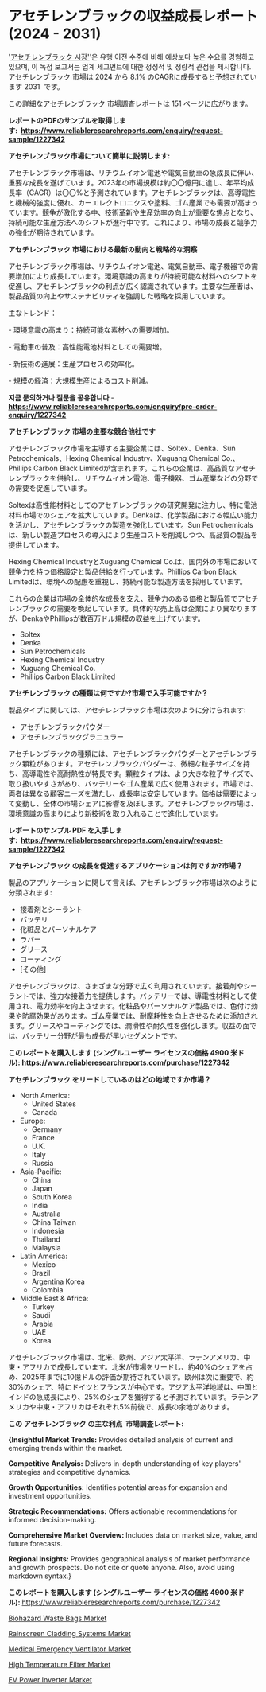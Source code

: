 <p><h1>アセチレンブラックの収益成長レポート (2024 - 2031)</h1></p><p>'<a href="https://www.reliableresearchreports.com/acetylene-black-r1227342?utm_campaign=107&utm_medium=36&utm_source=Github&utm_content=ia&utm_term=11112024&utm_id=acetylene-black">アセチレンブラック 시장'</a>'은 유행 이전 수준에 비해 예상보다 높은 수요를 경험하고 있으며, 이 독점 보고서는 업계 세그먼트에 대한 정성적 및 정량적 관점을 제시합니다. アセチレンブラック 市場は 2024 から 8.1% のCAGRに成長すると予想されています 2031&nbsp; です。</p>
<p>この詳細なアセチレンブラック 市場調査レポートは 151 ページに広がります。</p>
<p><strong>レポートのPDFのサンプルを取得します</strong><strong>:&nbsp;&nbsp;<a href="https://www.reliableresearchreports.com/enquiry/request-sample/1227342?utm_campaign=107&utm_medium=36&utm_source=Github&utm_content=ia&utm_term=11112024&utm_id=acetylene-black">https://www.reliableresearchreports.com/enquiry/request-sample/1227342</a></strong></p>
<p><strong>アセチレンブラック市場について簡単に説明します:</strong></p>
<p><p>アセチレンブラック市場は、リチウムイオン電池や電気自動車の急成長に伴い、重要な成長を遂げています。2023年の市場規模は約〇〇億円に達し、年平均成長率（CAGR）は〇〇%と予測されています。アセチレンブラックは、高導電性と機械的強度に優れ、カーエレクトロニクスや塗料、ゴム産業でも需要が高まっています。競争が激化する中、技術革新や生産効率の向上が重要な焦点となり、持続可能な生産方法へのシフトが進行中です。これにより、市場の成長と競争力の強化が期待されています。</p></p>
<p><strong>アセチレンブラック 市場における最新の動向と戦略的な洞察</strong></p>
<p><p>アセチレンブラック市場は、リチウムイオン電池、電気自動車、電子機器での需要増加により成長しています。環境意識の高まりが持続可能な材料へのシフトを促進し、アセチレンブラックの利点が広く認識されています。主要な生産者は、製品品質の向上やサステナビリティを強調した戦略を採用しています。</p><p>主なトレンド：</p><p>- 環境意識の高まり：持続可能な素材への需要増加。</p><p>- 電動車の普及：高性能電池材料としての需要増。</p><p>- 新技術の進展：生産プロセスの効率化。</p><p>- 規模の経済：大規模生産によるコスト削減。</p></p>
<p><strong>지금 문의하거나 질문을 공유합니다</strong><strong>&nbsp;</strong>-<strong><a href="https://www.reliableresearchreports.com/enquiry/pre-order-enquiry/1227342?utm_campaign=107&utm_medium=36&utm_source=Github&utm_content=ia&utm_term=11112024&utm_id=acetylene-black">https://www.reliableresearchreports.com/enquiry/pre-order-enquiry/1227342</a></strong></p>
<p><strong>アセチレンブラック 市場の主要な競合他社です</strong></p>
<p><p>アセチレンブラック市場を主導する主要企業には、Soltex、Denka、Sun Petrochemicals、Hexing Chemical Industry、Xuguang Chemical Co.、Phillips Carbon Black Limitedが含まれます。これらの企業は、高品質なアセチレンブラックを供給し、リチウムイオン電池、電子機器、ゴム産業などの分野での需要を促進しています。</p><p>Soltexは高性能材料としてのアセチレンブラックの研究開発に注力し、特に電池材料市場でのシェアを拡大しています。Denkaは、化学製品における幅広い能力を活かし、アセチレンブラックの製造を強化しています。Sun Petrochemicalsは、新しい製造プロセスの導入により生産コストを削減しつつ、高品質の製品を提供しています。</p><p>Hexing Chemical IndustryとXuguang Chemical Co.は、国内外の市場において競争力を持つ価格設定と製品供給を行っています。Phillips Carbon Black Limitedは、環境への配慮を重視し、持続可能な製造方法を採用しています。</p><p>これらの企業は市場の全体的な成長を支え、競争力のある価格と製品質でアセチレンブラックの需要を喚起しています。具体的な売上高は企業により異なりますが、DenkaやPhillipsが数百万ドル規模の収益を上げています。</p></p>
<p><ul><li>Soltex</li><li>Denka</li><li>Sun Petrochemicals</li><li>Hexing Chemical Industry</li><li>Xuguang Chemical Co.</li><li>Phillips Carbon Black Limited</li></ul></p>
<p><strong>アセチレンブラック の種類は何ですか?市場で入手可能ですか？</strong></p>
<p>製品タイプに関しては、アセチレンブラック市場は次のように分けられます:</p>
<p><ul><li>アセチレンブラックパウダー</li><li>アセチレンブラックグラニュラー</li></ul></p>
<p><p>アセチレンブラックの種類には、アセチレンブラックパウダーとアセチレンブラック顆粒があります。アセチレンブラックパウダーは、微細な粒子サイズを持ち、高導電性や高耐熱性が特長です。顆粒タイプは、より大きな粒子サイズで、取り扱いやすさがあり、バッテリーやゴム産業で広く使用されます。市場では、両者は異なる顧客ニーズを満たし、成長率は安定しています。価格は需要によって変動し、全体の市場シェアに影響を及ぼします。アセチレンブラック市場は、環境意識の高まりにより新技術を取り入れることで進化しています。</p></p>
<p><strong>レポートのサンプル PDF を入手します:&nbsp;</strong><strong>&nbsp;<a href="https://www.reliableresearchreports.com/enquiry/request-sample/1227342?utm_campaign=107&utm_medium=36&utm_source=Github&utm_content=ia&utm_term=11112024&utm_id=acetylene-black">https://www.reliableresearchreports.com/enquiry/request-sample/1227342</a></strong></p>
<p><strong>アセチレンブラック の成長を促進するアプリケーションは何ですか?市場？</strong></p>
<p>製品のアプリケーションに関して言えば、アセチレンブラック市場は次のように分類されます:</p>
<p><ul><li>接着剤とシーラント</li><li>バッテリ</li><li>化粧品とパーソナルケア</li><li>ラバー</li><li>グリース</li><li>コーティング</li><li>[その他]</li></ul></p>
<p><p>アセチレンブラックは、さまざまな分野で広く利用されています。接着剤やシーラントでは、強力な接着力を提供します。バッテリーでは、導電性材料として使用され、電力効率を向上させます。化粧品やパーソナルケア製品では、色付け効果や防腐効果があります。ゴム産業では、耐摩耗性を向上させるために添加されます。グリースやコーティングでは、潤滑性や耐久性を強化します。収益の面では、バッテリー分野が最も成長が早いセグメントです。</p></p>
<p><strong>このレポートを購入します (シングルユーザー ライセンスの価格 4900 米ドル):</strong><strong>&nbsp;<a href="https://www.reliableresearchreports.com/purchase/1227342?utm_campaign=107&utm_medium=36&utm_source=Github&utm_content=ia&utm_term=11112024&utm_id=acetylene-black">https://www.reliableresearchreports.com/purchase/1227342</a></strong></p>
<p><strong>アセチレンブラック をリードしているのはどの地域ですか市場？</strong></p>
<p><ul>
    <li>
        North America:
        <ul>
            <li>United States</li>
            <li>Canada</li>
        </ul>
    </li>
    <li>
        Europe:
        <ul>
            <li>Germany</li>
            <li>France</li>
            <li>U.K.</li>
            <li>Italy</li>
            <li>Russia</li>
        </ul>
    </li>
    <li>
        Asia-Pacific:
        <ul>
            <li>China</li>
            <li>Japan</li>
            <li>South Korea</li>
            <li>India</li>
            <li>Australia</li>
            <li>China Taiwan</li>
            <li>Indonesia</li>
            <li>Thailand</li>
            <li>Malaysia</li>
        </ul>
    </li>
    <li>
        Latin America:
        <ul>
            <li>Mexico</li>
            <li>Brazil</li>
            <li>Argentina Korea</li>
            <li>Colombia</li>
        </ul>
    </li>
    <li>
        Middle East & Africa:
        <ul>
            <li>Turkey</li>
            <li>Saudi</li>
            <li>Arabia</li>
            <li>UAE</li>
            <li>Korea</li>
        </ul>
    </li>
    </ul></p>
<p><p>アセチレンブラック市場は、北米、欧州、アジア太平洋、ラテンアメリカ、中東・アフリカで成長しています。北米が市場をリードし、約40%のシェアを占め、2025年までに10億ドルの評価が期待されています。欧州は次に重要で、約30%のシェア、特にドイツとフランスが中心です。アジア太平洋地域は、中国とインドの急成長により、25%のシェアを獲得すると予測されています。ラテンアメリカや中東・アフリカはそれぞれ5%前後で、成長の余地があります。</p></p>
<p><strong>この アセチレンブラック の主な利点&nbsp; 市場調査レポート:</strong></p>
<p><strong>{Insightful Market Trends:</strong> Provides detailed analysis of current and emerging trends within the market.</p>
<p><strong>Competitive Analysis:</strong> Delivers in-depth understanding of key players' strategies and competitive dynamics.</p>
<p><strong>Growth Opportunities:</strong> Identifies potential areas for expansion and investment opportunities.</p>
<p><strong>Strategic Recommendations:</strong> Offers actionable recommendations for informed decision-making.</p>
<p><strong>Comprehensive Market Overview: </strong>Includes data on market size, value, and future forecasts.</p>
<p><strong>Regional Insights: </strong>Provides geographical analysis of market performance and growth prospects. Do not cite or quote anyone. Also, avoid using markdown syntax.}</p>
<p><strong>このレポートを購入します (シングルユーザー ライセンスの価格 4900 米ドル):&nbsp;</strong><a href="https://www.reliableresearchreports.com/purchase/1227342?utm_campaign=107&utm_medium=36&utm_source=Github&utm_content=ia&utm_term=11112024&utm_id=acetylene-black">https://www.reliableresearchreports.com/purchase/1227342</a></p>
<p><p><a href="https://issuu.com/reportprime-2/docs/biohazard-waste-bags-market-size-20_3117fd9d668e4a?utm_campaign=107&utm_medium=36&utm_source=Github&utm_content=ia&utm_term=11112024&utm_id=acetylene-black">Biohazard Waste Bags Market</a></p><p><a href="https://github.com/KejsiLoshi121/Market-Research-Report-List-1/blob/main/rainscreen-cladding-systems-market.md?utm_campaign=107&utm_medium=36&utm_source=Github&utm_content=ia&utm_term=11112024&utm_id=acetylene-black">Rainscreen Cladding Systems Market</a></p><p><a href="https://issuu.com/reportprime-2/docs/medical-emergency-ventilator-market_12bd1022d1529f?utm_campaign=107&utm_medium=36&utm_source=Github&utm_content=ia&utm_term=11112024&utm_id=acetylene-black">Medical Emergency Ventilator Market</a></p><p><a href="https://github.com/delorasywf/Market-Research-Report-List-1/blob/main/high-temperature-filter-market.md?utm_campaign=107&utm_medium=36&utm_source=Github&utm_content=ia&utm_term=11112024&utm_id=acetylene-black">High Temperature Filter Market</a></p><p><a href="https://www.linkedin.com/pulse/pioneering-growth-analyzing-global-ev-power-inverter-market-o5vrf?utm_campaign=107&utm_medium=36&utm_source=Github&utm_content=ia&utm_term=11112024&utm_id=acetylene-black">EV Power Inverter Market</a></p></p>
<p>&nbsp;</p>